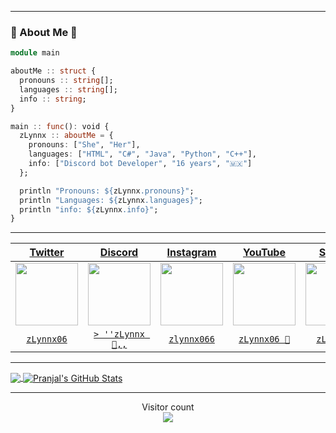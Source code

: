 
***********************************
### 🔻 About Me 🔻
```julia
module main

aboutMe :: struct {
  pronouns :: string[];
  languages :: string[];
  info :: string;
}

main :: func(): void {
  zLynnx :: aboutMe = {
    pronouns: ["She", "Her"],
    languages: ["HTML", "C#", "Java", "Python", "C++"],
    info: ["Discord bot Developer", "16 years", "🇲🇽"]
  };

  println "Pronouns: ${zLynnx.pronouns}";
  println "Languages: ${zLynnx.languages}";
  println "info: ${zLynnx.info}";
}
```
***********************************

| <a href="https://twitter.com/home?lang=es" target="_blank">**Twitter**</a> | <a href="https://discord.com" target="_blank">**Discord**</a> | <a href="https://www.instagram.com/?hl=es-la" target="_blank">**Instagram**</a> | <a href="https://www.youtube.com" target="_blank">**YouTube**</a> | <a href="https://open.spotify.com" target="_blank">**Spotify**</a> | <a href="https://github.com/zLynnx06" target="_blank">**Github**</a> |
| :---: | :---: | :---: | :---: | :---: | :---: |
<img align='center' src='https://cdn.discordapp.com/attachments/888297289330864148/889305912588771398/888315951173488640.png' width="100px"  height='100px'> | <img align='center' width="100px" src='https://cdn.discordapp.com/attachments/888297289330864148/889306057715888178/888317007383105566.png' height='100px'>  | <img align='center' src='https://cdn.discordapp.com/attachments/888297289330864148/889306321080426526/888316188529143818.png' width="100px" height='100px'> | <img align='center' src='https://cdn.discordapp.com/attachments/888297289330864148/889306228650565682/888316090126577684.png' width="100px" height='100px'> | <img align='center' src='https://cdn.discordapp.com/attachments/888297289330864148/889306794671874088/888316396923146260.png' width="100px" height='100px'> | <img align='center' src='https://cdn.discordapp.com/attachments/888297289330864148/889307212349050921/888315851600711722.png' width="100px" height='100px'> |
| <a href="https://twitter.com/zLynnx06" target="_blank">`zLynnx06`</a> | <a href="https://discord.com/users/827578468979441734" target="_blank">`> ''zLynnx 🥀,,`</a> | <a href="https://www.instagram.com/zlynnx066/?hl=es-la" target="_blank">`zlynnx066`</a> | </a> <a href="https://www.youtube.com/channel/UCBCfP4bXAKud-7T9sW_GnvA" target="_blank">`zLynnx06 🥀`</a> |  <a href="https://open.spotify.com/user/31bkmbczqn4uv7wqtxfk5eytudpe" target="_blank">`zLynnx06`</a> |  <a href="https://github.com/zLynnx06" target="_blank">`zLynnx06`</a>
  
***********************************
<a href="https://github.com/zLynnx06">
  <img align="center" src="https://github-readme-stats.vercel.app/api/top-langs/?username=zLynnx06&theme=radical&hide=glsl" />
</a>
<a href="https://github.com/zLynnx066/zLynnx06">
  <img align="center" src="https://github-readme-stats.vercel.app/api?username=zLynnx06&show_icons=true&line_height=27&count_private=true&&theme=radical" alt="Pranjal's GitHub Stats" />
</a>

***********************************
<p align="center"> 
  Visitor count<br>
  <img src="https://profile-counter.glitch.me/zLynnx06/count.svg" />
</p>
